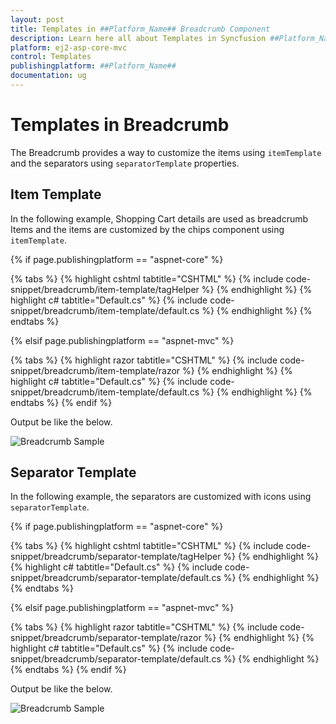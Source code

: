 ```yaml
---
layout: post
title: Templates in ##Platform_Name## Breadcrumb Component
description: Learn here all about Templates in Syncfusion ##Platform_Name## Breadcrumb component and more.
platform: ej2-asp-core-mvc
control: Templates
publishingplatform: ##Platform_Name##
documentation: ug
---
```



# Templates in Breadcrumb

The Breadcrumb provides a way to customize the items using `itemTemplate` and the separators using `separatorTemplate` properties.

## Item Template

In the following example, Shopping Cart details are used as breadcrumb Items and the items are customized by the chips component using `itemTemplate`.

{% if page.publishingplatform == "aspnet-core" %}

{% tabs %}
{% highlight cshtml tabtitle="CSHTML" %}
{% include code-snippet/breadcrumb/item-template/tagHelper %}
{% endhighlight %}
{% highlight c# tabtitle="Default.cs" %}
{% include code-snippet/breadcrumb/item-template/default.cs %}
{% endhighlight %}
{% endtabs %}

{% elsif page.publishingplatform == "aspnet-mvc" %}

{% tabs %}
{% highlight razor tabtitle="CSHTML" %}
{% include code-snippet/breadcrumb/item-template/razor %}
{% endhighlight %}
{% highlight c# tabtitle="Default.cs" %}
{% include code-snippet/breadcrumb/item-template/default.cs %}
{% endhighlight %}
{% endtabs %}
{% endif %}



Output be like the below.

![Breadcrumb Sample](./images/item-template.PNG)

## Separator Template

In the  following example, the separators are customized with icons using `separatorTemplate`.

{% if page.publishingplatform == "aspnet-core" %}

{% tabs %}
{% highlight cshtml tabtitle="CSHTML" %}
{% include code-snippet/breadcrumb/separator-template/tagHelper %}
{% endhighlight %}
{% highlight c# tabtitle="Default.cs" %}
{% include code-snippet/breadcrumb/separator-template/default.cs %}
{% endhighlight %}
{% endtabs %}

{% elsif page.publishingplatform == "aspnet-mvc" %}

{% tabs %}
{% highlight razor tabtitle="CSHTML" %}
{% include code-snippet/breadcrumb/separator-template/razor %}
{% endhighlight %}
{% highlight c# tabtitle="Default.cs" %}
{% include code-snippet/breadcrumb/separator-template/default.cs %}
{% endhighlight %}
{% endtabs %}
{% endif %}



Output be like the below.

![Breadcrumb Sample](./images/separator-temp.PNG)